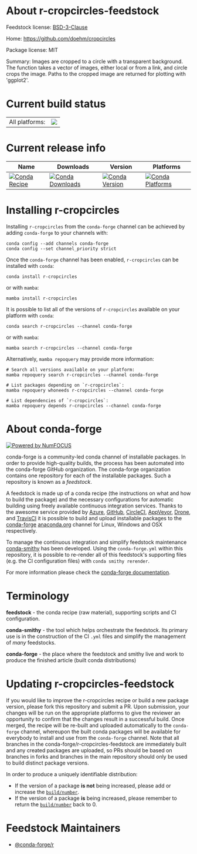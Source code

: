 About r-cropcircles-feedstock
=============================

Feedstock license: [BSD-3-Clause](https://github.com/conda-forge/r-cropcircles-feedstock/blob/main/LICENSE.txt)

Home: https://github.com/doehm/cropcircles

Package license: MIT

Summary: Images are cropped to a circle with a transparent background. The function takes a vector of images, either local or from a link, and circle crops the image. Paths to the cropped image are returned for plotting with 'ggplot2'.

Current build status
====================


<table><tr><td>All platforms:</td>
    <td>
      <a href="https://dev.azure.com/conda-forge/feedstock-builds/_build/latest?definitionId=17909&branchName=main">
        <img src="https://dev.azure.com/conda-forge/feedstock-builds/_apis/build/status/r-cropcircles-feedstock?branchName=main">
      </a>
    </td>
  </tr>
</table>

Current release info
====================

| Name | Downloads | Version | Platforms |
| --- | --- | --- | --- |
| [![Conda Recipe](https://img.shields.io/badge/recipe-r--cropcircles-green.svg)](https://anaconda.org/conda-forge/r-cropcircles) | [![Conda Downloads](https://img.shields.io/conda/dn/conda-forge/r-cropcircles.svg)](https://anaconda.org/conda-forge/r-cropcircles) | [![Conda Version](https://img.shields.io/conda/vn/conda-forge/r-cropcircles.svg)](https://anaconda.org/conda-forge/r-cropcircles) | [![Conda Platforms](https://img.shields.io/conda/pn/conda-forge/r-cropcircles.svg)](https://anaconda.org/conda-forge/r-cropcircles) |

Installing r-cropcircles
========================

Installing `r-cropcircles` from the `conda-forge` channel can be achieved by adding `conda-forge` to your channels with:

```
conda config --add channels conda-forge
conda config --set channel_priority strict
```

Once the `conda-forge` channel has been enabled, `r-cropcircles` can be installed with `conda`:

```
conda install r-cropcircles
```

or with `mamba`:

```
mamba install r-cropcircles
```

It is possible to list all of the versions of `r-cropcircles` available on your platform with `conda`:

```
conda search r-cropcircles --channel conda-forge
```

or with `mamba`:

```
mamba search r-cropcircles --channel conda-forge
```

Alternatively, `mamba repoquery` may provide more information:

```
# Search all versions available on your platform:
mamba repoquery search r-cropcircles --channel conda-forge

# List packages depending on `r-cropcircles`:
mamba repoquery whoneeds r-cropcircles --channel conda-forge

# List dependencies of `r-cropcircles`:
mamba repoquery depends r-cropcircles --channel conda-forge
```


About conda-forge
=================

[![Powered by
NumFOCUS](https://img.shields.io/badge/powered%20by-NumFOCUS-orange.svg?style=flat&colorA=E1523D&colorB=007D8A)](https://numfocus.org)

conda-forge is a community-led conda channel of installable packages.
In order to provide high-quality builds, the process has been automated into the
conda-forge GitHub organization. The conda-forge organization contains one repository
for each of the installable packages. Such a repository is known as a *feedstock*.

A feedstock is made up of a conda recipe (the instructions on what and how to build
the package) and the necessary configurations for automatic building using freely
available continuous integration services. Thanks to the awesome service provided by
[Azure](https://azure.microsoft.com/en-us/services/devops/), [GitHub](https://github.com/),
[CircleCI](https://circleci.com/), [AppVeyor](https://www.appveyor.com/),
[Drone](https://cloud.drone.io/welcome), and [TravisCI](https://travis-ci.com/)
it is possible to build and upload installable packages to the
[conda-forge](https://anaconda.org/conda-forge) [anaconda.org](https://anaconda.org/)
channel for Linux, Windows and OSX respectively.

To manage the continuous integration and simplify feedstock maintenance
[conda-smithy](https://github.com/conda-forge/conda-smithy) has been developed.
Using the ``conda-forge.yml`` within this repository, it is possible to re-render all of
this feedstock's supporting files (e.g. the CI configuration files) with ``conda smithy rerender``.

For more information please check the [conda-forge documentation](https://conda-forge.org/docs/).

Terminology
===========

**feedstock** - the conda recipe (raw material), supporting scripts and CI configuration.

**conda-smithy** - the tool which helps orchestrate the feedstock.
                   Its primary use is in the construction of the CI ``.yml`` files
                   and simplify the management of *many* feedstocks.

**conda-forge** - the place where the feedstock and smithy live and work to
                  produce the finished article (built conda distributions)


Updating r-cropcircles-feedstock
================================

If you would like to improve the r-cropcircles recipe or build a new
package version, please fork this repository and submit a PR. Upon submission,
your changes will be run on the appropriate platforms to give the reviewer an
opportunity to confirm that the changes result in a successful build. Once
merged, the recipe will be re-built and uploaded automatically to the
`conda-forge` channel, whereupon the built conda packages will be available for
everybody to install and use from the `conda-forge` channel.
Note that all branches in the conda-forge/r-cropcircles-feedstock are
immediately built and any created packages are uploaded, so PRs should be based
on branches in forks and branches in the main repository should only be used to
build distinct package versions.

In order to produce a uniquely identifiable distribution:
 * If the version of a package **is not** being increased, please add or increase
   the [``build/number``](https://docs.conda.io/projects/conda-build/en/latest/resources/define-metadata.html#build-number-and-string).
 * If the version of a package **is** being increased, please remember to return
   the [``build/number``](https://docs.conda.io/projects/conda-build/en/latest/resources/define-metadata.html#build-number-and-string)
   back to 0.

Feedstock Maintainers
=====================

* [@conda-forge/r](https://github.com/conda-forge/r/)

